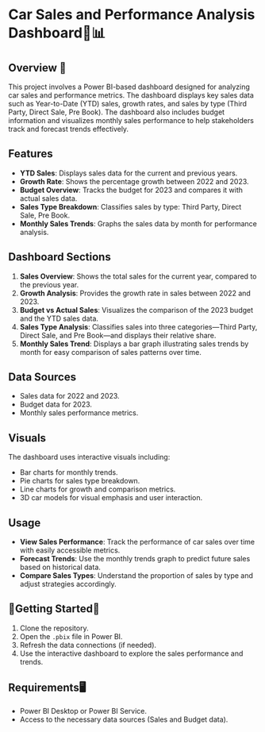 # Car Sales and Performance Analysis Dashboard🚗📊

## Overview 🔧

This project involves a Power BI-based dashboard designed for analyzing car sales and performance metrics. The dashboard displays key sales data such as Year-to-Date (YTD) sales, growth rates, and sales by type (Third Party, Direct Sale, Pre Book). The dashboard also includes budget information and visualizes monthly sales performance to help stakeholders track and forecast trends effectively.

## Features

- **YTD Sales**: Displays sales data for the current and previous years.
- **Growth Rate**: Shows the percentage growth between 2022 and 2023.
- **Budget Overview**: Tracks the budget for 2023 and compares it with actual sales data.
- **Sales Type Breakdown**: Classifies sales by type: Third Party, Direct Sale, Pre Book.
- **Monthly Sales Trends**: Graphs the sales data by month for performance analysis.

## Dashboard Sections

1. **Sales Overview**: Shows the total sales for the current year, compared to the previous year.
2. **Growth Analysis**: Provides the growth rate in sales between 2022 and 2023.
3. **Budget vs Actual Sales**: Visualizes the comparison of the 2023 budget and the YTD sales data.
4. **Sales Type Analysis**: Classifies sales into three categories—Third Party, Direct Sale, and Pre Book—and displays their relative share.
5. **Monthly Sales Trend**: Displays a bar graph illustrating sales trends by month for easy comparison of sales patterns over time.

## Data Sources

- Sales data for 2022 and 2023.
- Budget data for 2023.
- Monthly sales performance metrics.

## Visuals

The dashboard uses interactive visuals including:
- Bar charts for monthly trends.
- Pie charts for sales type breakdown.
- Line charts for growth and comparison metrics.
- 3D car models for visual emphasis and user interaction.

## Usage

- **View Sales Performance**: Track the performance of car sales over time with easily accessible metrics.
- **Forecast Trends**: Use the monthly trends graph to predict future sales based on historical data.
- **Compare Sales Types**: Understand the proportion of sales by type and adjust strategies accordingly.

## 🚀Getting Started🚀

1. Clone the repository.
2. Open the `.pbix` file in Power BI.
3. Refresh the data connections (if needed).
4. Use the interactive dashboard to explore the sales performance and trends.

## Requirements🖥️

- Power BI Desktop or Power BI Service.
- Access to the necessary data sources (Sales and Budget data).

